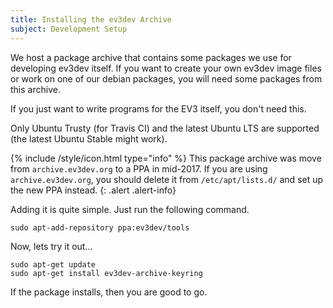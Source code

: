 ```yaml
---
title: Installing the ev3dev Archive
subject: Development Setup
---
```


We host a package archive that contains some packages we use for developing
ev3dev itself. If you want to create your own ev3dev image files or work
on one of our debian packages, you will need some packages from this archive.

If you just want to write programs for the EV3 itself, you don't need this.

Only Ubuntu Trusty (for Travis CI) and the latest Ubuntu LTS are supported
(the latest Ubuntu Stable might work).

{% include /style/icon.html type="info" %}
This package archive was move from `archive.ev3dev.org` to a PPA in mid-2017.
If you are using `archive.ev3dev.org`, you should delete it from `/etc/apt/lists.d/`
and set up the new PPA instead.
{: .alert .alert-info}

Adding it is quite simple. Just run the following command.

    sudo apt-add-repository ppa:ev3dev/tools

Now, lets try it out...

    sudo apt-get update
    sudo apt-get install ev3dev-archive-keyring

If the package installs, then you are good to go.
